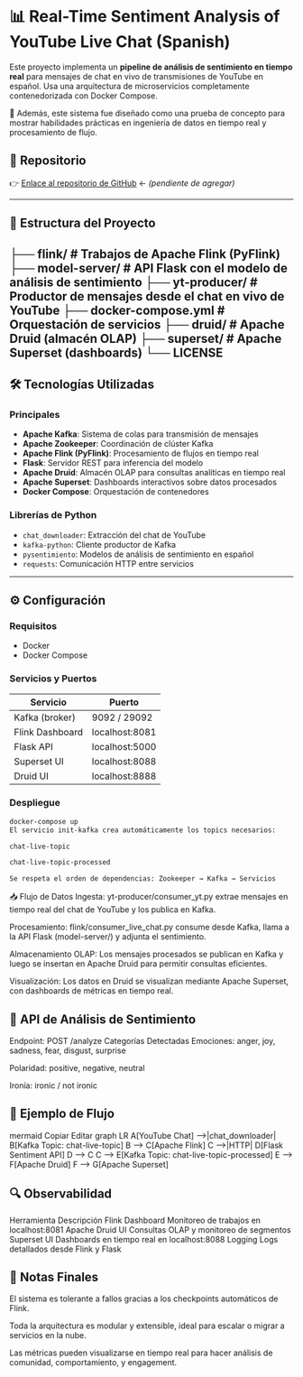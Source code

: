 # 📊 Real-Time Sentiment Analysis of YouTube Live Chat (Spanish)
Este proyecto implementa un **pipeline de análisis de sentimiento en tiempo real** para mensajes de chat en vivo de transmisiones de YouTube en español. Usa una arquitectura de microservicios completamente contenedorizada con Docker Compose.

🎯 Además, este sistema fue diseñado como una prueba de concepto para mostrar habilidades prácticas en ingeniería de datos en tiempo real y procesamiento de flujo.

## 🔗 Repositorio
👉 [Enlace al repositorio de GitHub](https://github.com/tuusuario/aqui-tu-repo) ← *(pendiente de agregar)*

---

## 📁 Estructura del Proyecto

├── flink/ # Trabajos de Apache Flink (PyFlink)
├── model-server/ # API Flask con el modelo de análisis de sentimiento
├── yt-producer/ # Productor de mensajes desde el chat en vivo de YouTube
├── docker-compose.yml # Orquestación de servicios
├── druid/ # Apache Druid (almacén OLAP)
├── superset/ # Apache Superset (dashboards)
└── LICENSE
---

## 🛠️ Tecnologías Utilizadas

### Principales
- **Apache Kafka**: Sistema de colas para transmisión de mensajes
- **Apache Zookeeper**: Coordinación de clúster Kafka
- **Apache Flink (PyFlink)**: Procesamiento de flujos en tiempo real
- **Flask**: Servidor REST para inferencia del modelo
- **Apache Druid**: Almacén OLAP para consultas analíticas en tiempo real
- **Apache Superset**: Dashboards interactivos sobre datos procesados
- **Docker Compose**: Orquestación de contenedores

### Librerías de Python
- `chat_downloader`: Extracción del chat de YouTube
- `kafka-python`: Cliente productor de Kafka
- `pysentimiento`: Modelos de análisis de sentimiento en español
- `requests`: Comunicación HTTP entre servicios

---

## ⚙️ Configuración

### Requisitos
- Docker
- Docker Compose

### Servicios y Puertos
| Servicio         | Puerto         |
|------------------|----------------|
| Kafka (broker)   | 9092 / 29092   |
| Flink Dashboard  | localhost:8081 |
| Flask API        | localhost:5000 |
| Superset UI      | localhost:8088 |
| Druid UI         | localhost:8888 |

### Despliegue
```bash
docker-compose up
El servicio init-kafka crea automáticamente los topics necesarios:

chat-live-topic

chat-live-topic-processed

Se respeta el orden de dependencias: Zookeeper → Kafka → Servicios
```

📥 Flujo de Datos
Ingesta:
yt-producer/consumer_yt.py extrae mensajes en tiempo real del chat de YouTube y los publica en Kafka.

Procesamiento:
flink/consumer_live_chat.py consume desde Kafka, llama a la API Flask (model-server/) y adjunta el sentimiento.

Almacenamiento OLAP:
Los mensajes procesados se publican en Kafka y luego se insertan en Apache Druid para permitir consultas eficientes.

Visualización:
Los datos en Druid se visualizan mediante Apache Superset, con dashboards de métricas en tiempo real.

## 🧠 API de Análisis de Sentimiento
Endpoint: POST /analyze
Categorías Detectadas
Emociones: anger, joy, sadness, fear, disgust, surprise

Polaridad: positive, negative, neutral

Ironía: ironic / not ironic

## 🧪 Ejemplo de Flujo
mermaid
Copiar
Editar
graph LR
    A[YouTube Chat] -->|chat_downloader| B[Kafka Topic: chat-live-topic]
    B --> C[Apache Flink]
    C -->|HTTP| D[Flask Sentiment API]
    D --> C
    C --> E[Kafka Topic: chat-live-topic-processed]
    E --> F[Apache Druid]
    F --> G[Apache Superset]

## 🔍 Observabilidad
Herramienta	Descripción
Flink Dashboard	Monitoreo de trabajos en localhost:8081
Apache Druid UI	Consultas OLAP y monitoreo de segmentos
Superset UI	Dashboards en tiempo real en localhost:8088
Logging	Logs detallados desde Flink y Flask

## 📝 Notas Finales
El sistema es tolerante a fallos gracias a los checkpoints automáticos de Flink.

Toda la arquitectura es modular y extensible, ideal para escalar o migrar a servicios en la nube.

Las métricas pueden visualizarse en tiempo real para hacer análisis de comunidad, comportamiento, y engagement.


